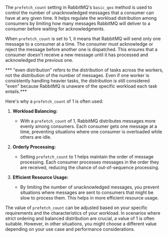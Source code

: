 The `prefetch_count` setting in RabbitMQ's `basic_qos` method is used to control the number of unacknowledged messages that a consumer can have at any given time. It helps regulate the workload distribution among consumers by limiting how many messages RabbitMQ will deliver to a consumer before waiting for acknowledgments.

When `prefetch_count` is set to 1, it means that RabbitMQ will send only one message to a consumer at a time. The consumer must acknowledge or reject the message before another one is dispatched. This ensures that a consumer doesn't receive a new message until it has processed and acknowledged the previous one.

*** "even distribution" refers to the distribution of tasks across the workers, not the distribution of the number of messages. Even if one worker is consistently handling heavier tasks, the distribution is still considered "even" because RabbitMQ is unaware of the specific workload each task entails.***

Here's why a `prefetch_count` of 1 is often used:

1. **Workload Balancing:**
   - With a `prefetch_count` of 1, RabbitMQ distributes messages more evenly among consumers. Each consumer gets one message at a time, preventing situations where one consumer is overloaded while others are idle.

2. **Orderly Processing:**
   - Setting `prefetch_count` to 1 helps maintain the order of message processing. Each consumer processes messages in the order they are received, reducing the chance of out-of-sequence processing.

3. **Efficient Resource Usage:**
   - By limiting the number of unacknowledged messages, you prevent situations where messages are sent to consumers that might be slow to process them. This helps in more efficient resource usage.

The value of `prefetch_count` can be adjusted based on your specific requirements and the characteristics of your workload. In scenarios where strict ordering and balanced distribution are crucial, a value of 1 is often suitable. However, in other situations, you might choose a different value depending on your use case and performance considerations.